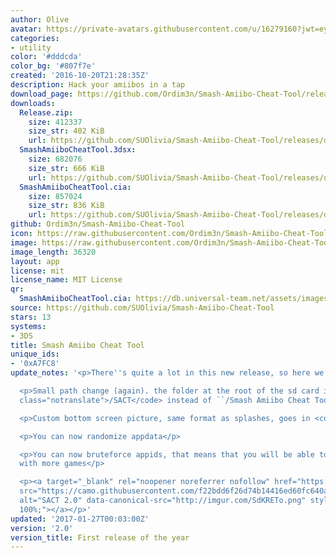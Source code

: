 ```yaml
---
author: Olive
avatar: https://private-avatars.githubusercontent.com/u/16279160?jwt=eyJhbGciOiJIUzI1NiIsInR5cCI6IkpXVCJ9.eyJpc3MiOiJnaXRodWIuY29tIiwiYXVkIjoicmF3LmdpdGh1YnVzZXJjb250ZW50LmNvbSIsImtleSI6ImtleTEiLCJleHAiOjE3MzQ2MzMxODAsIm5iZiI6MTczNDYzMTk4MCwicGF0aCI6Ii91LzE2Mjc5MTYwIn0.nRbMSmv1OdnXwzipWrosPOEAChQmitiD__rYxc27Tgk&v=4
categories:
- utility
color: '#dddcda'
color_bg: '#807f7e'
created: '2016-10-20T21:28:35Z'
description: Hack your amiibos in a tap
download_page: https://github.com/Ordim3n/Smash-Amiibo-Cheat-Tool/releases
downloads:
  Release.zip:
    size: 412337
    size_str: 402 KiB
    url: https://github.com/SUOlivia/Smash-Amiibo-Cheat-Tool/releases/download/2.0/Release.zip
  SmashAmiiboCheatTool.3dsx:
    size: 682076
    size_str: 666 KiB
    url: https://github.com/SUOlivia/Smash-Amiibo-Cheat-Tool/releases/download/2.0/SmashAmiiboCheatTool.3dsx
  SmashAmiiboCheatTool.cia:
    size: 857024
    size_str: 836 KiB
    url: https://github.com/SUOlivia/Smash-Amiibo-Cheat-Tool/releases/download/2.0/SmashAmiiboCheatTool.cia
github: Ordim3n/Smash-Amiibo-Cheat-Tool
icon: https://raw.githubusercontent.com/Ordim3n/Smash-Amiibo-Cheat-Tool/master/meta/icon.png
image: https://raw.githubusercontent.com/Ordim3n/Smash-Amiibo-Cheat-Tool/master/meta/banner.png
image_length: 36320
layout: app
license: mit
license_name: MIT License
qr:
  SmashAmiiboCheatTool.cia: https://db.universal-team.net/assets/images/qr/smashamiibocheattool-cia.png
source: https://github.com/SUOlivia/Smash-Amiibo-Cheat-Tool
stars: 13
systems:
- 3DS
title: Smash Amiibo Cheat Tool
unique_ids:
- '0xA7FC8'
update_notes: '<p>There''s quite a lot in this new release, so here we go!</p>

  <p>Small path change (again). the folder at the root of the sd card is now <code
  class="notranslate">/SACT</code> instead of ``/Smash Amiibo Cheat Tool`</p>

  <p>Custom bottom screen picture, same format as splashes, goes in <code class="notranslate">/SACT/scan.bin</code></p>

  <p>You can now randomize appdata</p>

  <p>You can now bruteforce appids, that means that you will be able to have compatibility
  with more games</p>

  <p><a target="_blank" rel="noopener noreferrer nofollow" href="https://camo.githubusercontent.com/f22bdd6f26d74b14416ed60fc640ab676938b2ac93669d78ba3d2feab5df2e2c/687474703a2f2f696d6775722e636f6d2f53644b5245546f2e706e67"><img
  src="https://camo.githubusercontent.com/f22bdd6f26d74b14416ed60fc640ab676938b2ac93669d78ba3d2feab5df2e2c/687474703a2f2f696d6775722e636f6d2f53644b5245546f2e706e67"
  alt="SACT 2.0" data-canonical-src="http://imgur.com/SdKRETo.png" style="max-width:
  100%;"></a></p>'
updated: '2017-01-27T00:03:00Z'
version: '2.0'
version_title: First release of the year
---
```

